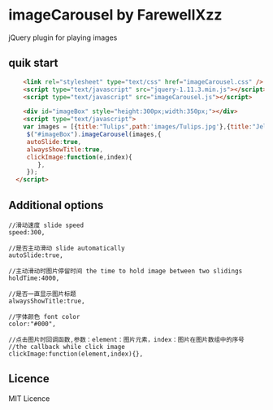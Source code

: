 # imageCarousel by FarewellXzz
jQuery plugin for playing images

## quik start

```html
    <link rel="stylesheet" type="text/css" href="imageCarousel.css" />
    <script type="text/javascript" src="jquery-1.11.3.min.js"></script>
    <script type="text/javascript" src="imageCarousel.js"></script>

    <div id="imageBox" style="height:300px;width:350px;"></div>
    <script type="text/javascript"> 
    var images = [{title:"Tulips",path:'images/Tulips.jpg'},{title:"Jellyfish",path:'images/Jellyfish.jpg'}];
     $("#imageBox").imageCarousel(images,{
	 autoSlide:true,
	 alwaysShowTitle:true,
	 clickImage:function(e,index){
        },
     });    
  </script> 
```

## Additional options
    //滑动速度 slide speed
	speed:300, 

	//是否主动滑动 slide automatically
	autoSlide:true,    

	//主动滑动时图片停留时间 the time to hold image between two slidings
	holdTime:4000,      

	//是否一直显示图片标题 
	alwaysShowTitle:true,

	//字体颜色 font color
	color:"#000",	

	//点击图片时回调函数,参数：element：图片元素，index：图片在图片数组中的序号
	//the callback while click image
	clickImage:function(element,index){}, 

## Licence
MIT Licence 

